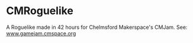 CMRoguelike
===========

A Roguelike made in 42 hours for Chelmsford Makerspace's CMJam. See: www.gamejam.cmspace.org
